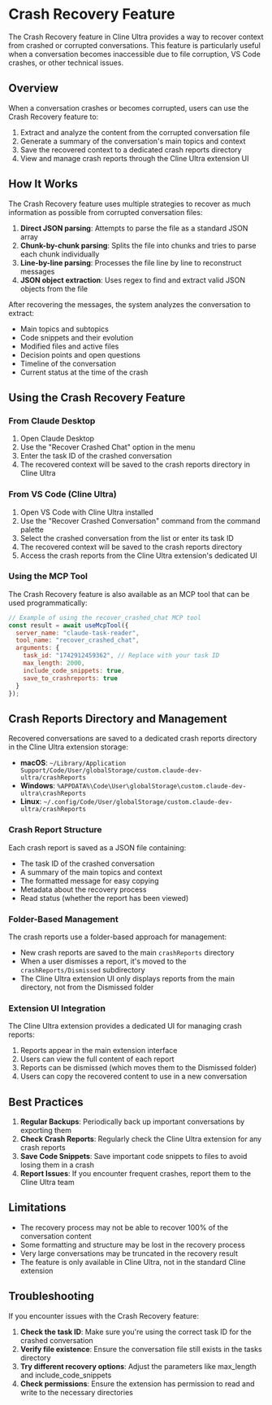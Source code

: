 # Crash Recovery Feature

The Crash Recovery feature in Cline Ultra provides a way to recover context from crashed or corrupted conversations. This feature is particularly useful when a conversation becomes inaccessible due to file corruption, VS Code crashes, or other technical issues.

## Overview

When a conversation crashes or becomes corrupted, users can use the Crash Recovery feature to:

1. Extract and analyze the content from the corrupted conversation file
2. Generate a summary of the conversation's main topics and context
3. Save the recovered context to a dedicated crash reports directory
4. View and manage crash reports through the Cline Ultra extension UI

## How It Works

The Crash Recovery feature uses multiple strategies to recover as much information as possible from corrupted conversation files:

1. **Direct JSON parsing**: Attempts to parse the file as a standard JSON array
2. **Chunk-by-chunk parsing**: Splits the file into chunks and tries to parse each chunk individually
3. **Line-by-line parsing**: Processes the file line by line to reconstruct messages
4. **JSON object extraction**: Uses regex to find and extract valid JSON objects from the file

After recovering the messages, the system analyzes the conversation to extract:

- Main topics and subtopics
- Code snippets and their evolution
- Modified files and active files
- Decision points and open questions
- Timeline of the conversation
- Current status at the time of the crash

## Using the Crash Recovery Feature

### From Claude Desktop

1. Open Claude Desktop
2. Use the "Recover Crashed Chat" option in the menu
3. Enter the task ID of the crashed conversation
4. The recovered context will be saved to the crash reports directory in Cline Ultra

### From VS Code (Cline Ultra)

1. Open VS Code with Cline Ultra installed
2. Use the "Recover Crashed Conversation" command from the command palette
3. Select the crashed conversation from the list or enter its task ID
4. The recovered context will be saved to the crash reports directory
5. Access the crash reports from the Cline Ultra extension's dedicated UI

### Using the MCP Tool

The Crash Recovery feature is also available as an MCP tool that can be used programmatically:

```javascript
// Example of using the recover_crashed_chat MCP tool
const result = await useMcpTool({
  server_name: "claude-task-reader",
  tool_name: "recover_crashed_chat",
  arguments: {
    task_id: "1742912459362", // Replace with your task ID
    max_length: 2000,
    include_code_snippets: true,
    save_to_crashreports: true
  }
});
```

## Crash Reports Directory and Management

Recovered conversations are saved to a dedicated crash reports directory in the Cline Ultra extension storage:

- **macOS**: `~/Library/Application Support/Code/User/globalStorage/custom.claude-dev-ultra/crashReports`
- **Windows**: `%APPDATA%\Code\User\globalStorage\custom.claude-dev-ultra\crashReports`
- **Linux**: `~/.config/Code/User/globalStorage/custom.claude-dev-ultra/crashReports`

### Crash Report Structure

Each crash report is saved as a JSON file containing:
- The task ID of the crashed conversation
- A summary of the main topics and context
- The formatted message for easy copying
- Metadata about the recovery process
- Read status (whether the report has been viewed)

### Folder-Based Management

The crash reports use a folder-based approach for management:
- New crash reports are saved to the main `crashReports` directory
- When a user dismisses a report, it's moved to the `crashReports/Dismissed` subdirectory
- The Cline Ultra extension UI only displays reports from the main directory, not from the Dismissed folder

### Extension UI Integration

The Cline Ultra extension provides a dedicated UI for managing crash reports:
1. Reports appear in the main extension interface
2. Users can view the full content of each report
3. Reports can be dismissed (which moves them to the Dismissed folder)
4. Users can copy the recovered content to use in a new conversation

## Best Practices

1. **Regular Backups**: Periodically back up important conversations by exporting them
2. **Check Crash Reports**: Regularly check the Cline Ultra extension for any crash reports
3. **Save Code Snippets**: Save important code snippets to files to avoid losing them in a crash
4. **Report Issues**: If you encounter frequent crashes, report them to the Cline Ultra team

## Limitations

- The recovery process may not be able to recover 100% of the conversation content
- Some formatting and structure may be lost in the recovery process
- Very large conversations may be truncated in the recovery result
- The feature is only available in Cline Ultra, not in the standard Cline extension

## Troubleshooting

If you encounter issues with the Crash Recovery feature:

1. **Check the task ID**: Make sure you're using the correct task ID for the crashed conversation
2. **Verify file existence**: Ensure the conversation file still exists in the tasks directory
3. **Try different recovery options**: Adjust the parameters like max_length and include_code_snippets
4. **Check permissions**: Ensure the extension has permission to read and write to the necessary directories
